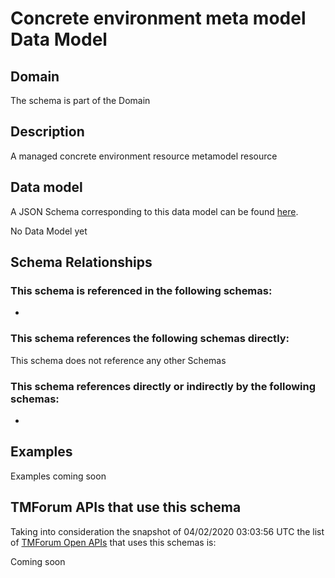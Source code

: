 # Concrete environment meta model Data Model

## Domain

The  schema is part of the  Domain

## Description

A managed concrete environment resource metamodel resource

## Data model

A JSON Schema corresponding to this data model can be found
[here](https://github.com/tmforum-rand/schemas/blob/candidates/Common/ConcreteEnvironmentMetaModel.schema.json).

No Data Model yet

## Schema Relationships

### This schema is referenced in the following schemas:

-

### This schema references the following schemas directly:

This schema does not reference any other Schemas

### This schema references directly or indirectly by the following schemas:

-



## Examples

Examples coming soon

## TMForum APIs that use this schema

Taking into consideration the snapshot of 04/02/2020 03:03:56 UTC the list of [TMForum Open APIs](https://www.tmforum.org/open-apis/) that uses this schemas is:

Coming soon